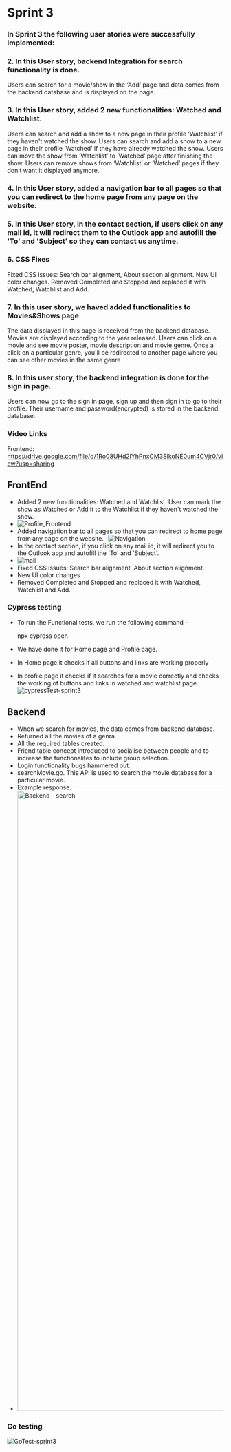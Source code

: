 # Sprint 3
### In Sprint 3 the following user stories were successfully implemented:
### 2. In this User story, backend Integration for search functionality is done.
Users can search for a movie/show in the ‘Add’ page and data comes from the backend database and is displayed on the page. 
### 3. In this User story, added 2 new functionalities: Watched and Watchlist. 
Users can search and add a show to a new page in their profile ‘Watchlist’ if they haven't watched the show.
Users can search and add a show to a new page in their profile ‘Watched’ if they have already watched the show.
Users can move the show from ‘Watchlist’ to ‘Watched’ page after finishing the show.
Users can remove shows from ‘Watchlist’ or ‘Watched’ pages if they don’t want it displayed anymore.
### 4. In this User story, added a navigation bar to all pages so that you can redirect to the home page from any page on the website.
### 5. In this User story, in the contact section, if users click on any mail id, it will redirect them to the Outlook app and autofill the 'To' and 'Subject' so they can contact us anytime. 
 
### 6. CSS Fixes
Fixed CSS issues: Search bar alignment, About section alignment.
New UI color changes.
Removed Completed and Stopped and replaced it with Watched, Watchlist and Add.

### 7. In this user story, we haved added functionalities to Movies&Shows page
The data displayed in this page is received from the backend database. Movies are displayed according to the year released. Users can click on a movie
and see movie poster, movie description and movie genre. Once a click on a particular genre, you'll be redirected to another page where you can see 
other movies in the same genre

### 8. In this user story, the backend integration is done for the sign in page. 
Users can now go to the sign in page, sign up and then sign in to go to their profile. Their username and password(encrypted) is stored in the backend 
database.

### Video Links
Frontend: https://drive.google.com/file/d/1Ro08UHd2lYhPnxCM3SlkoNE0um4CVjr0/view?usp=sharing

## FrontEnd

- Added 2 new functionalities: Watched and Watchlist. User can mark the show as Watched or Add it to the Watchlist if they haven't watched the show.
- ![Profile_Frontend](https://user-images.githubusercontent.com/71694219/161363186-007ecc70-a188-46fa-868a-6dd785ec4c22.gif)
- Added navigation bar to all pages so that you can redirect to home page from any page on the website.
-![Navigation](https://user-images.githubusercontent.com/71694219/161363191-682758a0-1c28-49fa-9371-027223683cb8.gif)
- In the contact section, if you click on any mail id, it will redirect you to the Outlook app and autofill the 'To' and 'Subject'.
- ![mail](https://user-images.githubusercontent.com/71694219/161364702-a1237799-5938-4fcc-a8df-630d63502f73.gif)
- Fixed CSS issues: Search bar alignment, About section alignment.
- New UI color changes
- Removed Completed and Stopped and replaced it with Watched, Watchlist and Add.

### Cypress testing
- To run the Functional tests, we run the following command -

     npx cypress open  
- We have done it for Home page and Profile page. 
- In Home page it checks if all buttons and links are working properly
- In profile page it checks if it searches for a movie correctly and checks the working of buttons and links in watched and watchlist page.
![cypressTest-sprint3](https://user-images.githubusercontent.com/30584808/161365272-eda7d2c2-4ac9-45bf-b4e3-726eb416aac5.gif)


  
## Backend
- When we search for movies, the data comes from backend database.
- Returned all the movies of a genra.
- All the required tables created.
- Friend table concept introduced to socialise between people and to increase the functionalites to include group selection.
- Login functionality bugs hammered out.
- searchMovie.go. This API is used to search the movie database for a particular movie.
- Example response:
- <img width="1440" alt="Backend - search " src="https://user-images.githubusercontent.com/30584808/161364893-487cf506-03c9-44bd-9314-1e0236156bc9.png">

### Go testing
![GoTest-sprint3](https://user-images.githubusercontent.com/96463545/161365605-764ee7b9-7be0-47fc-82ea-aab9260a58b6.gif)
